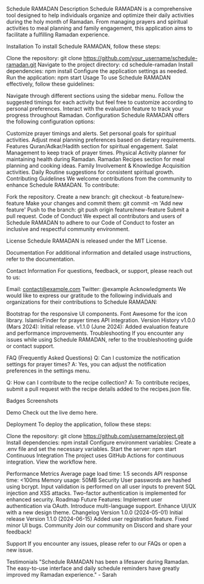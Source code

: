 Schedule RAMADAN
Description
Schedule RAMADAN is a comprehensive tool designed to help individuals organize and optimize their daily activities during the holy month of Ramadan. From managing prayers and spiritual activities to meal planning and family engagement, this application aims to facilitate a fulfilling Ramadan experience.

Installation
To install Schedule RAMADAN, follow these steps:

Clone the repository: git clone https://github.com/your_username/schedule-ramadan.git
Navigate to the project directory: cd schedule-ramadan
Install dependencies: npm install
Configure the application settings as needed.
Run the application: npm start
Usage
To use Schedule RAMADAN effectively, follow these guidelines:

Navigate through different sections using the sidebar menu.
Follow the suggested timings for each activity but feel free to customize according to personal preferences.
Interact with the evaluation feature to track your progress throughout Ramadan.
Configuration
Schedule RAMADAN offers the following configuration options:

Customize prayer timings and alerts.
Set personal goals for spiritual activities.
Adjust meal planning preferences based on dietary requirements.
Features
Quran/Adkar/Hadith section for spiritual engagement.
Salat Management to keep track of prayer times.
Physical Activity planner for maintaining health during Ramadan.
Ramadan Recipes section for meal planning and cooking ideas.
Family Involvement & Knowledge Acquisition activities.
Daily Routine suggestions for consistent spiritual growth.
Contributing Guidelines
We welcome contributions from the community to enhance Schedule RAMADAN. To contribute:

Fork the repository.
Create a new branch: git checkout -b feature/new-feature
Make your changes and commit them: git commit -m 'Add new feature'
Push to the branch: git push origin feature/new-feature
Submit a pull request.
Code of Conduct
We expect all contributors and users of Schedule RAMADAN to adhere to our Code of Conduct to foster an inclusive and respectful community environment.

License
Schedule RAMADAN is released under the MIT License.

Documentation
For additional information and detailed usage instructions, refer to the documentation.

Contact Information
For questions, feedback, or support, please reach out to us:

Email: contact@example.com
Twitter: @example
Acknowledgments
We would like to express our gratitude to the following individuals and organizations for their contributions to Schedule RAMADAN:

Bootstrap for the responsive UI components.
Font Awesome for the icon library.
IslamicFinder for prayer times API integration.
Version History
v1.0.0 (Mars 2024): Initial release.
v1.1.0 (June 2024): Added evaluation feature and performance improvements.
Troubleshooting
If you encounter any issues while using Schedule RAMADAN, refer to the troubleshooting guide or contact support.

FAQ (Frequently Asked Questions)
Q: Can I customize the notification settings for prayer times?
A: Yes, you can adjust the notification preferences in the settings menu.

Q: How can I contribute to the recipe collection?
A: To contribute recipes, submit a pull request with the recipe details added to the recipes.json file.

Badges
Screenshots


Demo
Check out the live demo here.

Deployment
To deploy the application, follow these steps:

Clone the repository: git clone https://github.com/username/project.git
Install dependencies: npm install
Configure environment variables: Create a .env file and set the necessary variables.
Start the server: npm start
Continuous Integration
The project uses GitHub Actions for continuous integration. View the workflow here.

Performance Metrics
Average page load time: 1.5 seconds
API response time: <100ms
Memory usage: 50MB
Security
User passwords are hashed using bcrypt.
Input validation is performed on all user inputs to prevent SQL injection and XSS attacks.
Two-factor authentication is implemented for enhanced security.
Roadmap
Future Features:
Implement user authentication via OAuth.
Introduce multi-language support.
Enhance UI/UX with a new design theme.
Changelog
Version 1.0.0 (2024-05-01)
Initial release
Version 1.1.0 (2024-06-15)
Added user registration feature.
Fixed minor UI bugs.
Community
Join our community on Discord and share your feedback!

Support
If you encounter any issues, please refer to our FAQs or open a new issue.

Testimonials
"Schedule RAMADAN has been a lifesaver during Ramadan. The easy-to-use interface and daily schedule reminders have greatly improved my Ramadan experience." - Sarah
